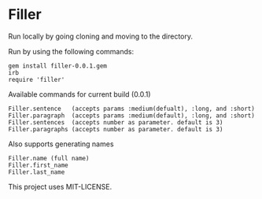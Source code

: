 Filler
======

Run locally by going cloning and moving to the directory.

Run by using the following commands:

```
gem install filler-0.0.1.gem
irb
require 'filler'
```

Available commands for current build (0.0.1)

```
Filler.sentence   (accepts params :medium(defualt), :long, and :short)
Filler.paragraph  (accepts params :medium(default), :long, and :short)
Filler.sentences  (accepts number as parameter. default is 3)
Filler.paragraphs (accepts number as parameter. default is 3)
```

Also supports generating names

```
Filler.name (full name)
Filler.first_name
Filler.last_name
```

This project uses MIT-LICENSE.
